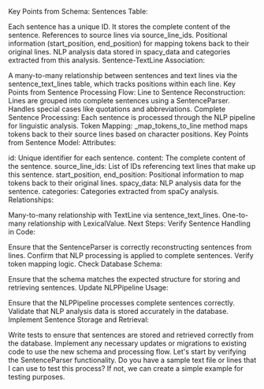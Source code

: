 Key Points from Schema:
Sentences Table:

Each sentence has a unique ID.
It stores the complete content of the sentence.
References to source lines via source_line_ids.
Positional information (start_position, end_position) for mapping tokens back to their original lines.
NLP analysis data stored in spacy_data and categories extracted from this analysis.
Sentence-TextLine Association:

A many-to-many relationship between sentences and text lines via the sentence_text_lines table, which tracks positions within each line.
Key Points from Sentence Processing Flow:
Line to Sentence Reconstruction:
Lines are grouped into complete sentences using a SentenceParser.
Handles special cases like quotations and abbreviations.
Complete Sentence Processing:
Each sentence is processed through the NLP pipeline for linguistic analysis.
Token Mapping:
_map_tokens_to_line method maps tokens back to their source lines based on character positions.
Key Points from Sentence Model:
Attributes:

id: Unique identifier for each sentence.
content: The complete content of the sentence.
source_line_ids: List of IDs referencing text lines that make up this sentence.
start_position, end_position: Positional information to map tokens back to their original lines.
spacy_data: NLP analysis data for the sentence.
categories: Categories extracted from spaCy analysis.
Relationships:

Many-to-many relationship with TextLine via sentence_text_lines.
One-to-many relationship with LexicalValue.
Next Steps:
Verify Sentence Handling in Code:

Ensure that the SentenceParser is correctly reconstructing sentences from lines.
Confirm that NLP processing is applied to complete sentences.
Verify token mapping logic.
Check Database Schema:

Ensure that the schema matches the expected structure for storing and retrieving sentences.
Update NLPPipeline Usage:

Ensure that the NLPPipeline processes complete sentences correctly.
Validate that NLP analysis data is stored accurately in the database.
Implement Sentence Storage and Retrieval:

Write tests to ensure that sentences are stored and retrieved correctly from the database.
Implement any necessary updates or migrations to existing code to use the new schema and processing flow.
Let's start by verifying the SentenceParser functionality. Do you have a sample text file or lines that I can use to test this process? If not, we can create a simple example for testing purposes.